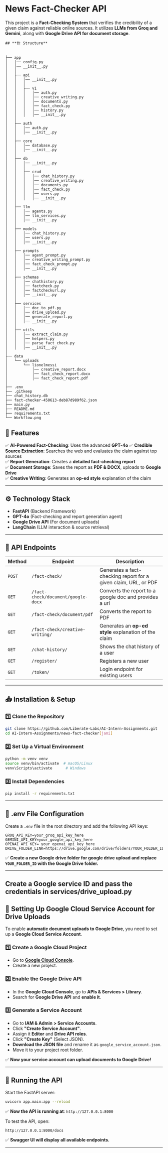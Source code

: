 
# **News Fact-Checker API**
This project is a **Fact-Checking System** that verifies the credibility of a given claim against reliable online sources. It utilizes **LLMs from Groq and Gemini**, along with **Google Drive API for document storage**.

```
## **🏗️ Structure**


├── app
│   │── config.py
│   │── __init__.py
│   │
│   ├── api
│   │   │── __init__.py
│   │   │
│   │   ├── v1
│   │   │   │── auth.py
│   │   │   │── creative_writing.py
│   │   │   │── documents.py
│   │   │   │── fact_check.py
│   │   │   │── history.py
│   │   │   │── __init__.py
│   │
│   ├── auth
│   │   │── auth.py
│   │   │── __init__.py
│   │
│   ├── core
│   │   │── database.py
│   │   │── __init__.py
│   │
│   ├── db
│   │   │── __init__.py
│   │   │
│   │   ├── crud
│   │   │   │── chat_history.py
│   │   │   │── creative_writing.py
│   │   │   │── documents.py
│   │   │   │── fact_check.py
│   │   │   │── users.py
│   │   │   │── __init__.py
│   │
│   ├── llm
│   │   │── agents.py
│   │   │── llm_services.py
│   │   │── __init__.py
│   │
│   ├── models
│   │   │── chat_history.py
│   │   │── users.py
│   │   │── __init__.py
│   │
│   ├── prompts
│   │   │── agent_prompt.py
│   │   │── creative_writing_prompt.py
│   │   │── fact_check_prompt.py
│   │   │── __init__.py
│   │
│   ├── schemas
│   │   │── chathistory.py
│   │   │── factcheck.py
│   │   │── factcheckurl.py
│   │   │── __init__.py
│   │
│   ├── services
│   │   │── doc_to_pdf.py
│   │   │── drive_upload.py
│   │   │── generate_report.py
│   │   │── __init__.py
│   │
│   ├── utils
│   │   │── extract_claim.py
│   │   │── helpers.py
│   │   │── parse_fact_check.py
│   │   │── __init__.py
│
├── data
│   └── uploads
│       └── lionelmessi
│           │── creative_report.docx
│           │── fact_check_report.docx
│           │── fact_check_report.pdf
│
├── .env
├── .gitkeep
├── chat_history.db
├── fact-checker-450613-deb87d989f62.json
├── main.py
├── README.md
├── requirements.txt
└── Workflow.png

```

## **🚀 Features**
✅ **AI-Powered Fact-Checking**: Uses the advanced **GPT-4o**
✅ **Credible Source Extraction**: Searches the web and evaluates the claim against top sources  
✅ **Report Generation**: Creates a **detailed fact-checking report**  
✅ **Document Storage**: Saves the report as **PDF & DOCX**, uploads to **Google Drive**  
✅ **Creative Writing**: Generates an **op-ed style** explanation of the claim  

---

## **⚙️ Technology Stack**
- **FastAPI** (Backend Framework)
- **GPT-4o** (Fact-checking and report generation agent)
- **Google Drive API** (For document uploads)
- **LangChain** (LLM interaction & source retrieval)

---

## **📂 API Endpoints**
| **Method** | **Endpoint** | **Description** |
|------------|-------------|----------------|
| `POST` | `/fact-check/` | Generates a fact-checking report for a given claim, URL, or PDF |
| `GET` | `/fact-check/document/google-docx` | Converts the report to a google doc and provides a url |
| `GET` | `/fact-check/document/pdf` | Converts the report to PDF |
| `GET` | `/fact-check/creative-writing/` | Generates an **op-ed style** explanation of the claim |
| `GET` | `/chat-history/` | Shows the chat history of a user |
| `GET` | `/register/` | Registers a new user |
| `GET` | `/token/` | Login endpoint for existing users |

---

## **📥 Installation & Setup**
### **1️⃣ Clone the Repository**
```bash
git clone https://github.com/Liberate-Labs/AI-Intern-Assignments.git
cd AI-Intern-Assignments/news-fact-checker[jami]
```

### **2️⃣ Set Up a Virtual Environment**
```bash
python -m venv venv
source venv/bin/activate  # macOS/Linux
venv\Scripts\activate      # Windows
```

### **3️⃣ Install Dependencies**
```bash
pip install -r requirements.txt
```

---

## **🔑 .env File Configuration**
Create a `.env` file in the root directory and add the following API keys:

```
GROQ_API_KEY=your_groq_api_key_here
GEMINI_API_KEY=your_google_api_key_here
OPENAI_API_KEY= your_openai_api_key_here
DRIVE_FOLDER_LINK=https://drive.google.com/drive/folders/YOUR_FOLDER_ID
```
✅ **Create a new Google drive folder for google drive upload and replace `YOUR_FOLDER_ID` with the Google Drive folder.**

---

## Create a Google service ID and pass the credentials in services/drive_upload.py
## **📁 Setting Up Google Cloud Service Account for Drive Uploads**
To enable **automatic document uploads to Google Drive**, you need to set up a **Google Cloud Service Account**.

### **1️⃣ Create a Google Cloud Project**
- Go to **[Google Cloud Console](https://console.cloud.google.com/)**.
- Create a new project.

### **2️⃣ Enable the Google Drive API**
- In the **Google Cloud Console**, go to **APIs & Services > Library**.
- Search for **Google Drive API** and **enable it**.

### **3️⃣ Generate a Service Account**
- Go to **IAM & Admin > Service Accounts**.
- Click **"Create Service Account"**.
- Assign it **Editor** and **Drive API roles**.
- Click **"Create Key"** (Select JSON).
- **Download the JSON file** and rename it as `google_service_account.json`.
- Move it to your project root folder.

✅ **Now your service account can upload documents to Google Drive!**  

---

## **🚀 Running the API**
Start the FastAPI server:
```bash
uvicorn app.main:app --reload
```
✅ **Now the API is running at**: `http://127.0.0.1:8000`

To test the API, open:
```bash
http://127.0.0.1:8000/docs
```
✅ **Swagger UI will display all available endpoints.**

---
